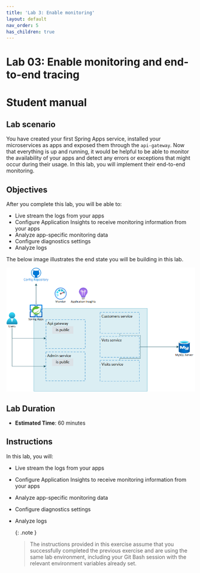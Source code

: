 ```yaml
---
title: 'Lab 3: Enable monitoring'
layout: default
nav_order: 5
has_children: true
---
```


# Lab 03: Enable monitoring and end-to-end tracing

# Student manual

## Lab scenario

You have created your first Spring Apps service, installed your microservices as apps and exposed them through the `api-gateway`. Now that everything is up and running, it would be helpful to be able to monitor the availability of your apps and detect any errors or exceptions that might occur during their usage. In this lab, you will implement their end-to-end monitoring.

## Objectives

After you complete this lab, you will be able to:

- Live stream the logs from your apps
- Configure Application Insights to receive monitoring information from your apps
- Analyze app-specific monitoring data
- Configure diagnostics settings
- Analyze logs

The below image illustrates the end state you will be building in this lab.

![Lab 3 architecture](../images/asa-openlab-3.png)

## Lab Duration

- **Estimated Time**: 60 minutes

## Instructions

In this lab, you will:

- Live stream the logs from your apps
- Configure Application Insights to receive monitoring information from your apps
- Analyze app-specific monitoring data
- Configure diagnostics settings
- Analyze logs

   {: .note }
   > The instructions provided in this exercise assume that you successfully completed the previous exercise and are using the same lab environment, including your Git Bash session with the relevant environment variables already set.

